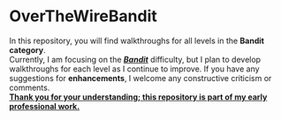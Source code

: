 # OverTheWireBandit

In this repository, you will find walkthroughs for all levels in the **Bandit category**. <br>
Currently, I am focusing on the ***<u>Bandit</u>*** difficulty, but I plan to develop walkthroughs for each level as I continue to improve. 
If you have any suggestions for **enhancements**, I welcome any constructive criticism or comments. <br>
**<u>Thank you for your understanding; this repository is part of my early professional work.</u>**
